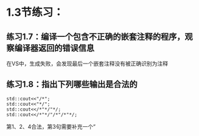 # 1.3节练习：  
## 练习1.7：编译一个包含不正确的嵌套注释的程序，观察编译器返回的错误信息
在VS中，生成失败，会发现最后一个嵌套注释没有被正确识别为注释
## 练习1.8：指出下列哪些输出是合法的
```
std::cout<<"/*";
std::cout<<"*/";
std::cout<</*"*/"*/;
std::cout<</*"*/"/*"/*"*/;
```
第1、2、4合法，第3句需要补充一个”